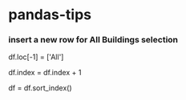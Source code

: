 # pandas-tips

### insert a new row for All Buildings selection

df.loc[-1] = ['All']

df.index = df.index + 1

df = df.sort_index()

